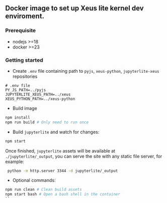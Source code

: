 ## Docker image to set up Xeus lite kernel dev enviroment.

### Prerequisite
- nodejs >=18
- docker >=23

### Getting started
- Create `.env` file containing path to `pyjs`, `xeus-python`, `jupyterlite-xeus` repositories

```shell
# .env file
PY_JS_PATH=../pyjs
JUPYTERLITE_XEUS_PATH=../xeus
XEUS_PYTHON_PATH=../xeus-python
```

- Build image
```bash
npm install 
npm run build # Only need to run once
```
- Build `jupyterlite` and watch for changes:

```bash
npm start
```

Once finished, `jupyterlite` assets will be available at `./jupyterlite/_output`, you can serve the site with any static file server, for example:

```bash
 python -m http.server 3344 -d jupyterlite/_output
```

- Optional commands:
```bash
npm run clean # Clean build assets
npm start bash # Open a bash shell in the container
``